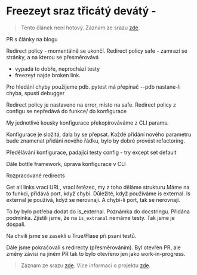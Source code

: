 # Freezeyt sraz třicátý devátý -

> Tento článek není hotový. Záznam ze srazu [zde](https://youtu.be/96aohYXMFxc).

PR s články na blogu

Redirect policy - momentálně se ukončí.
Redirect policy safe - zamrazí se stránky, a na kterou se přesměrovává
- vypadá to dobře, neprochází testy
- freezeyt najde broken link.

Pro hledání chyby použijeme pdb.
pytest má přepínač --pdb
nastane-li chyba, spustí debugger

Redirect policy je nastaveno na error, místo na safe.
Redirect policy z configu se nepředává do funkce/ do konfigurace

My jednotlivé kousky konfigurace překopírováváme z CLI params.

Konfigurace je složitá, dala by se přepsat.
Každé přidání nového parametru bude znamenat přidání nového řádku,
bylo by dobré provést refactoring.

Předělávání konfigurace, padající testy
config - try except
set default

Dále bottle framework, úprava konfigurace v CLI

Rozpracované redirects

Get all links vrací URL, vrací řetězec, my z toho děláme strukturu
Máme na to funkci, přidává port, když chybí.
Důležité, když používáme is external.
Is external je používá, když se nerovnají.
A chybí-li port, tak se nerovnají.

To by bylo potřeba dodat do is_external.
Poznámka do docstringu.
Přidána podmínka.
Zjistili jsme, že na `is_extranal` nemáme testy.
Tak jsme je dospali.

Na chvíli jsme se zasekli u True/Flase při psaní testů.

Dále jsme pokračovali s redirecty (přesměrováním).
Byl otevřen PR, ale změny závisí na jiném PR tak to bylo otevřeno jen jako work-in-progress.

> Záznam ze srazu [zde](https://youtu.be/96aohYXMFxc).
> Více informací o projektu [zde](https://tinyurl.com/freezeyt).
